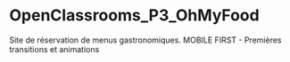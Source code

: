 # OpenClassrooms_P3_OhMyFood
Site de réservation de menus gastronomiques. MOBILE FIRST - Premières transitions et animations

